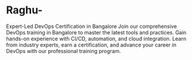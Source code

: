 # Raghu-
Expert-Led DevOps Certification in Bangalore
Join our comprehensive DevOps training in Bangalore to master the latest tools and 
practices. Gain hands-on experience with CI/CD, automation, and cloud integration. Learn
from industry experts, earn a certification, and advance your career in DevOps with our
professional training program.
